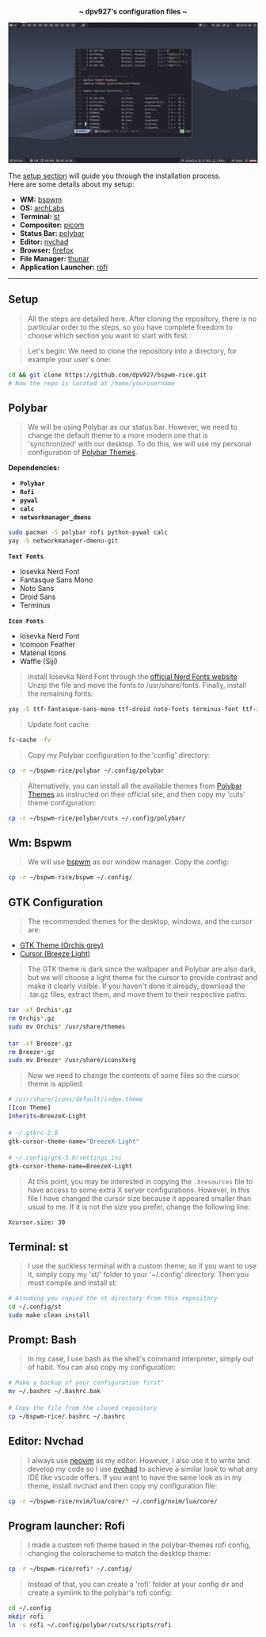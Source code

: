 <p align="center">
  <b> ~ dpv927's configuration files ~ </b>
</p>

<img src="preview.png">

The [setup section](#setup) will guide you through the installation process.<br>
Here are some details about my setup:

- **WM:** [bspwm](https://github.com/baskerville/bspwm)
- **OS:** [archLabs](https://archlabslinux.com/)
- **Terminal:** [st](https://st.suckless.org/)
- **Compositor:** [picom](https://github.com/ibhagwan/picom)
- **Status Bar:** [polybar](https://github.com/polybar/polybar)
- **Editor:** [nvchad](https://nvchad.com/)
- **Browser:** [firefox](https://www.mozilla.org/en-US/firefox)
- **File Manager:** [thunar](https://github.com/xfce-mirror/thunar)
- **Application Launcher:** [rofi](https://github.com/davatorium/rofi)

---

## Setup

> All the steps are detailed here. After cloning the repository, there is no particular order to the steps, so you have complete freedom to choose which section you want to start with first.

> Let's begin: We need to clone the repository into a directory, for example your user's one:
```bash
cd && git clone https://github.com/dpv927/bspwm-rice.git
# Now the repo is located at /home/yourusername
```

## Polybar
> We will be using Polybar as our status bar. However, we need to change the default theme to a more modern one that is 'synchronized' with our desktop. To do this, we will use my personal configuration of [Polybar Themes](https://github.com/adi1090x/polybar-themes). 

**Dependencies:**
- **``Polybar``**
- **``Rofi``**
- **``pywal``**
- **``calc``**
- **``networkmanager_dmenu``**

```bash
sudo pacman -S polybar rofi python-pywal calc
yay -S networkmanager-dmenu-git
```

**``Text Fonts``**
- Iosevka Nerd Font
- Fantasque Sans Mono
- Noto Sans
- Droid Sans
- Terminus

**``Icon Fonts``**
- Iosevka Nerd Font
- Icomoon Feather
- Material Icons
- Waffle (Siji)

> Install Iosevka Nerd Font through the [official Nerd Fonts website](https://www.nerdfonts.com/font-downloads). Unzip the file and move the fonts to /usr/share/fonts. Finally, install the remaining fonts:

```bash
yay -S ttf-fantasque-sans-mono ttf-droid noto-fonts terminus-font ttf-icomoon-feather ttf-material-icons-git siji-git
````

> Update font cache:

```bash
fc-cache -fv
```

> Copy my Polybar configuration to the 'config' directory:

```bash
cp -r ~/bspwm-rice/polybar ~/.config/polybar
```

> Alternatively, you can install all the available themes from [Polybar Themes](https://github.com/adi1090x/polybar-themes) as instructed on their official site, and then copy my 'cuts' theme configuration:

```bash
cp -r ~/bspwm-rice/polybar/cuts ~/.config/polybar/
```

## Wm: Bspwm
> We will use [bspwm](https://github.com/baskerville/bspwm) as our window manager. Copy the config:

```bash
cp -r ~/bspwm-rice/bspwm ~/.config/
```

## GTK Configuration

> The recommended themes for the desktop, windows, and the cursor are:
- [GTK Theme (Orchis grey)](https://github.com/vinceliuice/Orchis-theme)
- [Cursor (Breeze Light)](https://github.com/ful1e5/BreezeX_Cursor)

> The GTK theme is dark since the wallpaper and Polybar are also dark, but we will choose a light theme for the cursor to provide contrast and make it clearly visible. If you haven't done it already, download the .tar.gz files, extract them, and move them to their respective paths:

```bash
tar -xf Orchis*.gz
rm Orchis*.gz
sudo mv Orchis* /usr/share/themes

tar -xf Breeze*.gz
rm Breeze*.gz
sudo mv Breeze* /usr/share/iconsXorg
```

> Now we need to change the contents of some files so the cursor theme is applied:

```bash
# /usr/share/icons/default/index.theme
[Icon Theme]
Inherits=BreezeX-Light

# ~/.gtkrc-2.0
gtk-cursor-theme-name="BreezeX-Light"

# ~/.config/gtk-3.0/settings.ini
gtk-cursor-theme-name=BreezeX-Light
```

> At this point, you may be interested in copying the ``.Xresources`` file to have access to some extra X server configurations. However, in this file I have changed the cursor size because it appeared smaller than usual to me. If it is not the size you prefer, change the following line:

```x
Xcursor.size: 30
```

## Terminal: st
> I use the suckless terminal with a custom theme, so if you want to use it, simply copy my 'st/' folder to your '~/.config' directory. Then you must compile and install st:

```bash
# Assuming you copied the st directory from this repository
cd ~/.config/st
sudo make clean install
```

## Prompt: Bash
> In my case, I use bash as the shell's command interpreter, simply out of habit. You can also copy my configuration:

```bash
# Make a backup of your configuration first"
mv ~/.bashrc ~/.bashrc.bak

# Copy the file from the cloned repository
cp ~/bspwm-rice/.bashrc ~/.bashrc
```

## Editor: Nvchad

> I always use [neovim](https://neovim.io/) as my editor. However, I also use it to write and develop my code so I use [nvchad](https://nvchad.com/) to achieve a similar look to what any IDE like vscode offers. If you want to have the same look as in my theme, install nvchad and then copy my configuration file:

```bash
cp -r ~/bspwm-rice/nvim/lua/core/* ~/.config/nvim/lua/core/
```

## Program launcher: Rofi
> I made a custom rofi theme based in the polybar-themes rofi config, changing the colorscheme to match the desktop theme:

```bash
cp -r ~/bspwm-rice/rofi* ~/.config/
``` 

> Instead of that, you can create a 'rofi' folder at your config dir and create a symlink to the polybar's rofi config:

```bash
cd ~/.config
mkdir rofi
ln -s rofi ~/.config/polybar/cuts/scripts/rofi
```
